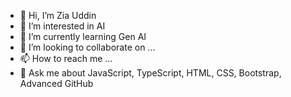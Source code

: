 - 👋 Hi, I’m Zia Uddin
- 👀 I’m interested in AI
- 🌱 I’m currently learning Gen AI 
- 💞️ I’m looking to collaborate on ...
- 📫 How to reach me ...
- 💬 Ask me about JavaScript, TypeScript, HTML, CSS, Bootstrap, Advanced GitHub


<!---
ziauddin14/ziauddin14 is a ✨ special ✨ repository because its `README.md` (this file) appears on your GitHub profile.
You can click the Preview link to take a look at your changes.
--->
